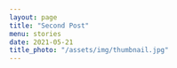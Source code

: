 ```yaml
---
layout: page
title: "Second Post"
menu: stories
date: 2021-05-21
title_photo: "/assets/img/thumbnail.jpg"
---
```


